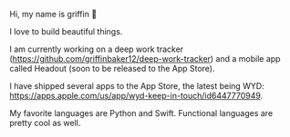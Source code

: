 Hi, my name is griffin 👋

I love to build beautiful things.

I am currently working on a deep work tracker (https://github.com/griffinbaker12/deep-work-tracker) and a mobile app called Headout (soon to be released to the App Store).

I have shipped several apps to the App Store, the latest being WYD: https://apps.apple.com/us/app/wyd-keep-in-touch/id6447770949.

My favorite languages are Python and Swift. Functional languages are pretty cool as well.
